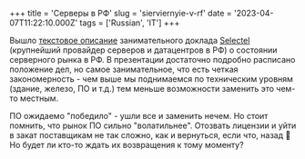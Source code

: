 +++
title = 'Серверы в РФ'
slug = 'sierviernyie-v-rf'
date = '2023-04-07T11:22:10.000Z'
tags = ['Russian', 'IT']
+++

Вышло [текстовое описание](https://habr.com/ru/companies/oleg-bunin/articles/727366/) занимательного доклада [Selectel](https://selectel.ru/) (крупнейший провайдер серверов и датацентров в РФ) о состоянии серверного рынка в РФ. В презентации достаточно подробно расписано положение дел, но самое занимательное, что есть четкая закономерность - чем выше мы поднимаемся по техническим уровням (здание, железо, ПО и т.д.) тем меньше возможности заменить это чем-то местным.

ПО ожидаемо "победило" - ушли все и заменить нечем. Но стоит помнить, что рынок ПО сильно "волатильнее". Отозвать лицензии и уйти в закат поставщикам не так сложно, как и вернуться, если что, назад 🤫 Но будет ли кто-то ждать их возвращения к тому моменту?
